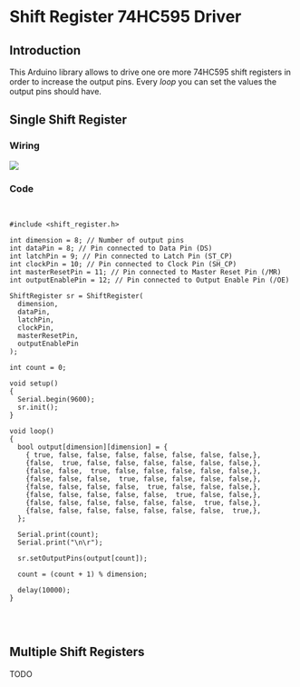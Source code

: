 <html>
<h1>Shift Register 74HC595 Driver</h1>
  <h2>Introduction</h2>
  <p>This Arduino library allows to drive one ore more 74HC595 shift registers in order to increase the output pins. Every <em>loop</em> you can set the values the output pins should have.</p>
  
  <h2>Single Shift Register</h2>
  <h3>Wiring</h3>
  <p><img src="https://github.com/giuzan/arduino-shift-register/blob/master/doc/files/circuit_single_shift_register.svg"></p>
  <h3>Code</h3>
  <pre>
    
    #include <shift_register.h>
  
    int dimension = 8; // Number of output pins
    int dataPin = 8; // Pin connected to Data Pin (DS)
    int latchPin = 9; // Pin connected to Latch Pin (ST_CP)
    int clockPin = 10; // Pin connected to Clock Pin (SH_CP)
    int masterResetPin = 11; // Pin connected to Master Reset Pin (/MR)
    int outputEnablePin = 12; // Pin connected to Output Enable Pin (/OE)

    ShiftRegister sr = ShiftRegister(
      dimension,
      dataPin,
      latchPin,
      clockPin,
      masterResetPin,
      outputEnablePin
    );

    int count = 0;

    void setup()
    {
      Serial.begin(9600);
      sr.init();
    }

    void loop()
    {
      bool output[dimension][dimension] = {
        { true, false, false, false, false, false, false, false,},
        {false,  true, false, false, false, false, false, false,},
        {false, false,  true, false, false, false, false, false,},
        {false, false, false,  true, false, false, false, false,},
        {false, false, false, false,  true, false, false, false,},
        {false, false, false, false, false,  true, false, false,},
        {false, false, false, false, false, false,  true, false,},
        {false, false, false, false, false, false, false,  true,},
      };

      Serial.print(count);
      Serial.print("\n\r");

      sr.setOutputPins(output[count]);

      count = (count + 1) % dimension;

      delay(10000);
    }
  </pre>
  
  <h2>Multiple Shift Registers</h2>
  <p>TODO</p>
</html>
